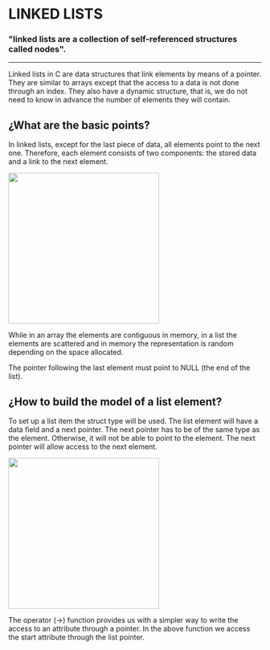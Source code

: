 <html>
<body>
<h1>LINKED LISTS</h1>
<h3>"linked lists are a collection of self-referenced structures called nodes".</h3>
<hr>

<p>Linked lists in C are data structures that link elements by means of a pointer. They are similar to arrays except that the access to a data is not done through an index. They also have a dynamic structure, that is, we do not need to know in advance the number of elements they will contain.</p>

<h2>¿What are the basic points?</h2>

<p>In linked lists, except for the last piece of data, all elements point to the next one. Therefore, each element consists of two components: the stored data and a link to the next element.</p>

<img src= "https://4.bp.blogspot.com/-EDYnoM-EiUQ/WNk3TpX5D4I/AAAAAAAAFNo/m14erky0bpMIpj7cgq5AFdKC89QNDk43QCLcB/s1600/01%2BListasSimplementeEnlazadas.jpg" width="300" height="300"/>

<p>While in an array the elements are contiguous in memory, in a list the elements are scattered and in memory the representation is random depending on the space allocated.

The pointer following the last element must point to NULL (the end of the list).</p>

<h2>¿How to build the model of a list element?</h2>
<p>To set up a list item the struct type will be used. The list element will have a data field and a next pointer.
The next pointer has to be of the same type as the element. Otherwise, it will not be able to point to the element. The next pointer will allow access to the next element.</p>

<img src="https://www.codegrepper.com/codeimages/how-to-print-the-elements-of-a-linked-list-in-c.png" width="300" height="300"/>

<p>The operator (->) function provides us with a simpler way to write the access to an attribute through a pointer. In the above function we access the start attribute through the list pointer. </p>
